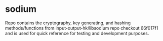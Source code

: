 # sodium

Repo contains the cryptography, key generating, and hashing methods/functions from input-output-hk/libsodium repo checkout 66f017f1    
and is used for quick reference for testing and development purposes.
